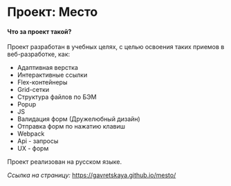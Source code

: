 # Проект: **Место**

#### Что за проект такой?
Проект разработан в учебных целях, с целью освоения таких приемов в веб-разработке, как:
* Адаптивная верстка
* Интерактивные ссылки
* Flex-контейнеры
* Grid-сетки
* Структура файлов по БЭМ
* Popup
* JS
* Валидация форм (Дружелюбный дизайн)
* Отправка форм по нажатию клавиш
* Webpack
* Api - запросы
* UX - форм


Проект реализован на русском языке.

*Ссылка на страницу:*
https://gavretskaya.github.io/mesto/
